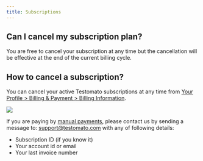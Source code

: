 ```yaml
---
title: Subscriptions
---
```


## Can I cancel my subscription plan?

You are free to cancel your subscription at any time but the cancellation will be effective at the end of the current billing cycle.

## How to cancel a subscription?

You can cancel your active Testomato subscriptions at any time from [Your Profile > Billing & Payment > Billing Information](https://www.testomato.com/user/payments/billing).

![](/img/payment/cancel-subscription.png)

If you are paying by [manual payments](/payment/04-manual-payments.md), please contact us by sending a message to: <support@testomato.com> with any of following details:

* Subscription ID (if you know it)
* Your account id or email
* Your last invoice number